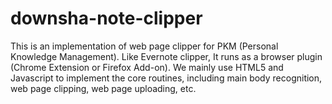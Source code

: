 # downsha-note-clipper
This is an implementation of web page clipper for PKM (Personal Knowledge Management). Like Evernote clipper, It runs as a browser plugin (Chrome Extension or Firefox Add-on). We mainly  use HTML5 and Javascript to implement the core routines, including main body recognition, web page clipping, web page uploading, etc.
